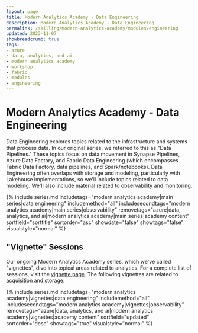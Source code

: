 ```yaml
---
layout: page
title: Modern Analytics Academy - Data Engineering
description: Modern Analytics Academy - Data Engineering
permalink: /skilling/modern-analytics-academy/modules/engineering
updated: 2023-11-07
showbreadcrumb: true
tags:
- azure
- data, analytics, and ai
- modern analytics academy
- workshop
- fabric
- modules
- engineering
---
```


# Modern Analytics Academy - Data Engineering

Data Engineering explores topics related to the infrastructure and systems that process data. In our original series, we referred to this as "Data Pipelines." These topics focus on data movement in Synapse Pipelines, Azure Data Factory, and Fabric Data Engineering (which encompasses Fabric Data Factory, data pipelines, and Spark/notebooks). Data Engineering often overlaps with storage and modeling, particularly with Lakehouse implementations, so we'll include topics related to data modeling. We'll also include material related to observability and monitoring. 

{% include series.md 
    includetags="modern analytics academy|main series|data engineering" includemethod="all" 
    includesecondtags="modern analytics academy|main series|observability" 
    removetags="azure|data, analytics, and ai|modern analytics academy|main series|academy content" 
    sortfield="sorttitle" sortorder="asc" showdate="false" showtags="false"
    visualstyle="normal"
%}

## "Vignette" Sessions 

Our ongoing Modern Analytics Academy series, which we've called "vignettes", dive into topical areas related to analytics. For a complete list of sessions, visit the 
[vignette page](/PartnerResources/skilling/modern-analytics-academy/vignettes). The following vignettes are related to acquisition and storage:

{% include series.md 
    includetags="modern analytics academy|vignettes|data engineering" includemethod="all" 
    includesecondtags="modern analytics academy|vignettes|observability" 
    removetags="azure|data, analytics, and ai|modern analytics academy|vignettes|academy content" 
    sortfield="updated" sortorder="desc" showtags="true"
    visualstyle="normal"
%}
